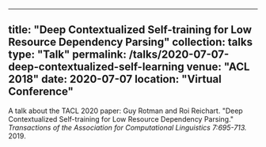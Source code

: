   ---
title: "Deep Contextualized Self-training for Low Resource Dependency Parsing"
collection: talks
type: "Talk"
permalink: /talks/2020-07-07-deep-contextualized-self-learning
venue: "ACL 2018"
date: 2020-07-07
location: "Virtual Conference"
---

A talk about the TACL 2020 paper: Guy Rotman and Roi Reichart. "Deep Contextualized Self-training for Low Resource Dependency Parsing." <i>Transactions of the Association for Computational Linguistics 7:695-713. </i>  2019.
